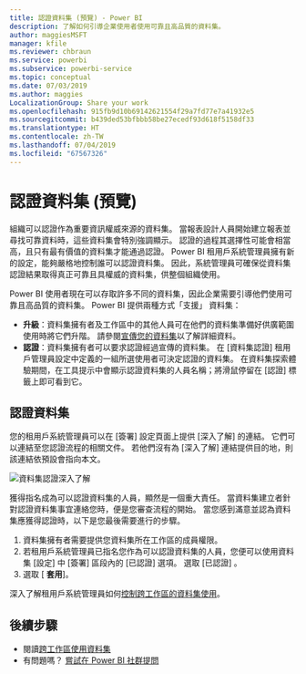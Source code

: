 ```yaml
---
title: 認證資料集 (預覽) - Power BI
description: 了解如何引導企業使用者使用可靠且高品質的資料集。
author: maggiesMSFT
manager: kfile
ms.reviewer: chbraun
ms.service: powerbi
ms.subservice: powerbi-service
ms.topic: conceptual
ms.date: 07/03/2019
ms.author: maggies
LocalizationGroup: Share your work
ms.openlocfilehash: 915fb9d10b69142621554f29a7fd77e7a41932e5
ms.sourcegitcommit: b439ded53bfbbb58be27ecedf93d618f5158df33
ms.translationtype: HT
ms.contentlocale: zh-TW
ms.lasthandoff: 07/04/2019
ms.locfileid: "67567326"
---
```

# <a name="certify-datasets-preview"></a>認證資料集 (預覽)

組織可以認證作為重要資訊權威來源的資料集。 當報表設計人員開始建立報表並尋找可靠資料時，這些資料集會特別強調顯示。 認證的過程其選擇性可能會相當高，且只有最有價值的資料集才能通過認證。 Power BI 租用戶系統管理員擁有新的設定，能夠嚴格地控制誰可以認證資料集。 因此，系統管理員可確保從資料集認證結果取得真正可靠且具權威的資料集，供整個組織使用。

Power BI 使用者現在可以存取許多不同的資料集，因此企業需要引導他們使用可靠且高品質的資料集。 Power BI 提供兩種方式「支援」  資料集：

- **升級**：資料集擁有者及工作區中的其他人員可在他們的資料集準備好供廣範圍使用時將它們升階。 請參閱[宣傳您的資料集](service-datasets-promote.md)以了解詳細資料。 
- **認證**：資料集擁有者可以要求認證經過宣傳的資料集。 在 [資料集認證]  租用戶管理員設定中定義的一組所選使用者可決定認證的資料集。 在資料集探索體驗期間，在工具提示中會顯示認證資料集的人員名稱；將滑鼠停留在 [認證]  標籤上即可看到它。

## <a name="certify-a-dataset"></a>認證資料集

您的租用戶系統管理員可以在 [簽署]  設定頁面上提供 [深入了解]  的連結。  它們可以連結至您認證流程的相關文件。 若他們沒有為 [深入了解]  連結提供目的地，則該連結依預設會指向本文。

![資料集認證深入了解](media/service-datasets-certify-promote/power-bi-dataset-learn-more-certification.png)

獲得指名成為可以認證資料集的人員，顯然是一個重大責任。 當資料集建立者針對認證資料集事宜連絡您時，便是您審查流程的開始。 當您感到滿意並認為資料集應獲得認證時，以下是您最後需要進行的步驟。

1. 資料集擁有者需要提供您資料集所在工作區的成員權限。
1. 若租用戶系統管理員已指名您作為可以認證資料集的人員，您便可以使用資料集 [設定]  中 [簽署]  區段內的 [已認證]  選項。 選取 [已認證]  。
1. 選取 [ **套用**]。

深入了解租用戶系統管理員如何[控制跨工作區的資料集使用](service-datasets-admin-across-workspaces.md)。

## <a name="next-steps"></a>後續步驟

* 閱讀[跨工作區使用資料集](service-datasets-across-workspaces.md)
* 有問題嗎？ [嘗試在 Power BI 社群提問](http://community.powerbi.com/)
